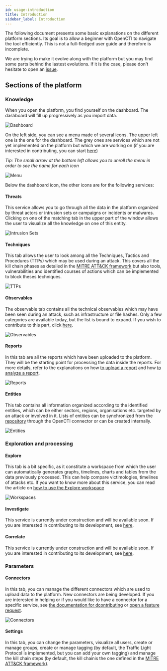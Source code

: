 ```yaml
---
id: usage-introduction
title: Introduction
sidebar_label: Introduction
---
```


The following document presents some basic explanations on the different platform sections. Its goal is to allow a beginner with OpenCTI to navigate the tool efficiently. This is not a full-fledged user guide and therefore is incomplete. 

We are trying to make it evolve along with the platform but you may find some parts behind the lastest evolutions. If it is the case, please don't hesitate to open an [issue](https://github.com/OpenCTI-Platform/opencti/issues/new/choose).

## Sections of the platform

### Knowledge

When you open the platform, you find yourself on the dashboard. The dashboard will fill up progressively as you import data.

![Dashboard](assets/usage/dashboard.png "Dashboard")

On the left side, you can see a menu made of several icons. The upper left one is the one for the dashboard. The grey ones are services which are not yet implemented on the platform but which we are working on (if you are interested in contributing, you can start [here](https://github.com/OpenCTI-Platform/opencti/blob/master/CONTRIBUTING.md))

*Tip: The small arrow at the bottom left allows you to unroll the menu in order to see the name for each icon*

![Menu](assets/usage/menu.png "Menu")

Below the dashboard icon, the other icons are for the following services:

#### Threats

This service allows you to go through all the data in the platform organized by threat actors or intrusion sets or campaigns or incidents or malwares. Clicking on one of the matching tab in the upper part of the window allows the user to visualize all the knowledge on one of this entity.

![Intrusion Sets](assets/usage/intrusion_sets.png "Intrusion Sets")

#### Techniques

This tab allows the user to look among all the Techniques, Tactics and Procedures (TTPs) which may be used during an attack. This covers all the kill chain phases as detailed in the [MITRE ATT&CK framework](https://attack.mitre.org/) but also tools, vulnerabilities and identified courses of actions which can be implemented to block theses techniques.

![TTPs](assets/usage/ttps.png "TTPs")

#### Observables

The observable tab contains all the technical observables which may have been seen during an attack, such as infrastructure or file hashes. Only a few categories are available today, but the list is bound to expand. If you wish to contribute to this part, click [here](https://github.com/OpenCTI-Platform/opencti/blob/master/CONTRIBUTING.md).

![Observables](assets/usage/observables.png "Observables")

#### Reports

In this tab are all the reports which have been uploaded to the platform. They will be the starting point for processing the data inside the reports. For more details, refer to the explanations on how [to upload a report](usage/usage-create-reports) and how [to analyze a report](usage/usage-analyze-report).

![Reports](assets/usage/reports.png "Reports")

#### Entities 

This tab contains all information organized according to the identified entities, which can be either sectors, regions, organisations etc. targeted by an attack or involved in it. Lists of entities can be synchronized from the [repository](https://github.com/OpenCTI-Platform/datasets) through the OpenCTI connector or can be created internally.

![Entities](assets/usage/entities.png "Entities")

### Exploration and processing

#### Explore

This tab is a bit specific, as it constitute a workspace from which the user can automatically generates graphs, timelines, charts and tables from the data previously processed. This can help compare victimologies, timelines of attacks etc. If you want to know more about this service, you can read the article on [how to use the Explore workspace](#usingtheexploreworkspace)

![Workspaces](assets/usage/workspaces.png "Workspaces")

####  Investigate

This service is currently under construction and will be available soon. If you are interested in contributing to its development, see [here](https://github.com/OpenCTI-Platform/opencti/blob/master/CONTRIBUTING.md).

#### Correlate

This service is currently under construction and will be available soon. If you are interested in contributing to its development, see [here](https://github.com/OpenCTI-Platform/opencti/blob/master/CONTRIBUTING.md).

### Parameters

#### Connectors

In this tab, you can manage the different connectors which are used to upload data to the platform. New connectors are being developed. If you are interested in helping or if you would like to have a connector for a specific service, see [the documentation for dcontributing](https://github.com/OpenCTI-Platform/opencti/blob/master/CONTRIBUTING.md) or [open a feature request](https://github.com/OpenCTI-Platform/opencti/tree/master/.github/ISSUE_TEMPLATE).

![Connectors](assets/usage/connectors.png "Connectors")

#### Settings

In this tab, you can change the parameters, visualize all users, create or manage groups, create or manage tagging (by default, the Traffic Light Protocol is implemented, but you can add your own tagging) and manage the kill chain steps (by default, the kill chainis the one defined in the [MITRE ATT&CK framework](https://attack.mitre.org/)).
